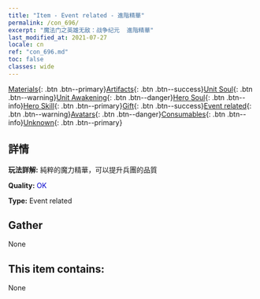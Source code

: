 ```yaml
---
title: "Item - Event related - 進階精華"
permalink: /con_696/
excerpt: "魔法门之英雄无敌：战争纪元  進階精華"
last_modified_at: 2021-07-27
locale: cn
ref: "con_696.md"
toc: false
classes: wide
---
```

 [Materials](/ItemsCN/){: .btn .btn--primary}[Artifacts](/ItemsCN/Artifacts/){: .btn .btn--success}[Unit Soul](/ItemsCN/UnitSoul/){: .btn .btn--warning}[Unit Awakening](/ItemsCN/UnitAwakening/){: .btn .btn--danger}[Hero Soul](/ItemsCN/HeroSoul/){: .btn .btn--info}[Hero Skill](/ItemsCN/HeroSkill/){: .btn .btn--primary}[Gift](/ItemsCN/Gift/){: .btn .btn--success}[Event related](/ItemsCN/Events/){: .btn .btn--warning}[Avatars](/ItemsCN/Avatars/){: .btn .btn--danger}[Consumables](/ItemsCN/Consumables/){: .btn .btn--info}[Unknown](/ItemsCN/Unknown/){: .btn .btn--primary}

## 詳情
 **玩法詳解:** 純粹的魔力精華，可以提升兵團的品質

 **Quality:** <span style="color: #0000CD">OK</span>

 **Type:** Event related

## Gather

  None

## This item contains:

  None

